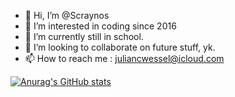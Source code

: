 - 👋 Hi, I’m @Scraynos
- 👀 I’m interested in coding since 2016
- 🌱 I’m currently  still in school.
- 💞️ I’m looking to collaborate on future stuff, yk.
- 📫 How to reach me : juliancwessel@icloud.com

[![Anurag's GitHub stats](https://github-readme-stats.vercel.app/api?username=scraynos)](https://github.com/anuraghazra/github-readme-stats)

<!---
Scraynos/Scraynos is a ✨ special ✨ repository because its `README.md` (this file) appears on your GitHub profile.
You can click the Preview link to take a look at your changes.
--->
